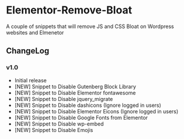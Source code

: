 # Elementor-Remove-Bloat
A couple of snippets that will remove JS and CSS Bloat on Wordpress websites and Elmenetor

## ChangeLog
### v1.0
- Initial release
- [NEW] Snippet to Disable Gutenberg Block Library
- [NEW] Snippet to Disable Elementor fontawesome
- [NEW] Snippet to Disable jquery_migrate
- [NEW] Snippet to Disable dashicons (Ignore logged in users)
- [NEW] Snippet to Disable Elementor Eicons (Ignore logged in users)
- [NEW] Snippet to Disable Google Fonts from Elementor
- [NEW] Snippet to Disable wp-embed
- [NEW] Snippet to Disable Emojis
